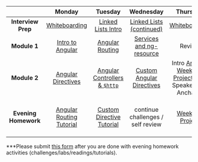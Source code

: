 |  | Monday | Tuesday | Wednesday | Thursday | Friday |
| :----------: | :----------: | :----------: | :----------: | :----------: | :----------: |
| **Interview Prep** | <a href="https://github.com/sf-wdi-19-20/modules/tree/master/w10_d1_0_white_boarding" target="_blank">Whiteboarding</a> | <a href="https://github.com/sf-wdi-19-20/modules/tree/master/w10_d2_0_linked_lists" target="_blank">Linked Lists Intro</a> | <a href="https://github.com/sf-wdi-19-20/modules/tree/master/w10_d3_0_linked_list_problems" target="_blank">Linked Lists (continued)</a> | <a href="https://github.com/sf-wdi-19-20/modules/tree/master/w10_d4_0_interview_practiceWhiteboarding" target="_blank">Whiteboarding</a> |  |
| **Module 1** | <a href="https://github.com/sf-wdi-19-20/modules/tree/master/w10_d1_1_intro_to_angular" target="_blank">Intro to Angular</a> | <a href="https://github.com/sf-wdi-19-20/modules/tree/master/w10_d2_1_angular_routing" target="_blank">Angular Routing</a> | <a href="https://github.com/sf-wdi-19-20/modules/tree/master/w10_d3_1_angular_resource" target="_blank">Services and ng-resource</a> | Review | Weekend Project |
| **Module 2** | <a href="https://github.com/sf-wdi-19-20/modules/tree/master/w10_d1_2_angular_directives" target="_blank">Angular Directives</a> | <a href="https://github.com/sf-wdi-19-20/modules/tree/master/w10_d2_2_angular_http" target="_blank">Angular Controllers & `$http`</a> | <a href="https://github.com/sf-wdi-19-20/modules/tree/master/w10_d3_2_angular_custom_directives" target="_blank">Custom Angular Directives</a> | Intro <a href="https://github.com/sf-wdi-19-20/modules/tree/master/w10_weekend_lab" target="_blank">Angular Weekend Project</a>, and Speaker: Isis Anchalee| Outcomes & Weekend Project |
| **Evening Homework** | <a href="http://ajbraus.gitbooks.io/wdi-homework/content/angular-routing.html" target="_blank">Angular Routing Tutorial</a> | <a href="http://ajbraus.gitbooks.io/wdi-homework/content/angular-custom-directives.html" target="_blank">Custom Directive Tutorial</a> | continue challenges / self review | <a href="https://github.com/sf-wdi-19-20/modules/tree/master/w10_weekend_lab" target="_blank">Weekend Project</a> | <a href="https://github.com/sf-wdi-19-20/modules/tree/master/w10_weekend_lab" target="_blank">Angular Weekend Project</a> & <a href="https://github.com/sf-wdi-19-20/modules/tree/lightning-talk/w10_weekend_lightning_talk" target="_blank">Lightning Talk</a> |
		

***Please submit [this form](https://docs.google.com/a/generalassemb.ly/forms/d/1zSklHtCYKg_NhkLdjlQaCXFrHJQ4Io266cKUs9_Dg8I/viewform) after you are done with evening homework activities (challenges/labs/readings/tutorials).
